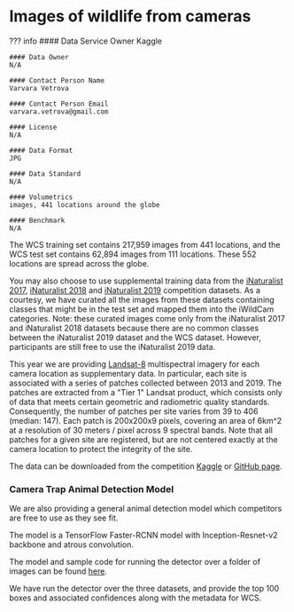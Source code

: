 # Images of wildlife from cameras

??? info 
    #### Data Service Owner
    Kaggle

    #### Data Owner
    N/A

    #### Contact Person Name
    Varvara Vetrova

    #### Contact Person Email
    varvara.vetrova@gmail.com

    #### License
    N/A

    #### Data Format
    JPG

    #### Data Standard
    N/A

    #### Volumetrics
    images, 441 locations around the globe

    #### Benchmark
    N/A
	

The WCS training set contains 217,959 images from 441 locations, and the WCS test set contains 62,894 images from 111 locations. These 552 locations are spread across the globe.

You may also choose to use supplemental training data from the [iNaturalist 2017](https://github.com/visipedia/inat_comp/blob/master/2017/README.md), [iNaturalist 2018](https://github.com/visipedia/inat_comp/blob/master/2018/README.md) and [iNaturalist 2019](https://github.com/visipedia/inat_comp) competition datasets. As a courtesy, we have curated all the images from these datasets containing classes that might be in the test set and mapped them into the iWildCam categories. Note: these curated images come only from the iNaturalist 2017 and iNaturalist 2018 datasets because there are no common classes between the iNaturalist 2019 dataset and the WCS dataset. However, participants are still free to use the iNaturalist 2019 data.

This year we are providing [Landsat-8](https://www.usgs.gov/land-resources/nli/landsat/landsat-8) multispectral imagery for each camera location as supplementary data. In particular, each site is associated with a series of patches collected between 2013 and 2019. The patches are extracted from a "Tier 1" Landsat product, which consists only of data that meets certain geometric and radiometric quality standards. Consequently, the number of patches per site varies from 39 to 406 (median: 147). Each patch is 200x200x9 pixels, covering an area of 6km^2 at a resolution of 30 meters / pixel across 9 spectral bands. Note that all patches for a given site are registered, but are not centered exactly at the camera location to protect the integrity of the site.

The data can be downloaded from the competition [Kaggle](https://www.kaggle.com/c/iwildcam-2020-fgvc7/data) or [GitHub page](https://github.com/visipedia/iwildcam_comp).

### Camera Trap Animal Detection Model
We are also providing a general animal detection model which competitors are free to use as they see fit.

The model is a TensorFlow Faster-RCNN model with Inception-Resnet-v2 backbone and atrous convolution.

The model and sample code for running the detector over a folder of images can be found [here](https://github.com/microsoft/CameraTraps/blob/master/megadetector.md).

We have run the detector over the three datasets, and provide the top 100 boxes and associated confidences along with the metadata for WCS.

